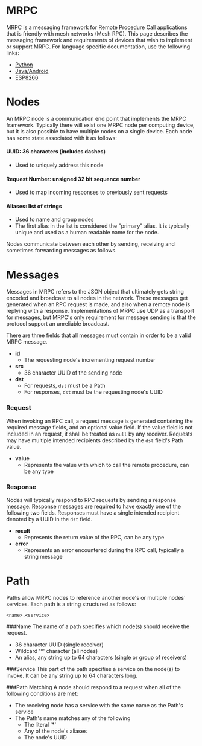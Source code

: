 # MRPC
MRPC is a messaging framework for Remote Procedure Call applications that is friendly with mesh networks (Mesh RPC). This page describes the messaging framework and requirements of devices that wish to implement or support MRPC. For language specific documentation, use the following links:

* [Python](https://github.com/alex-sherman/python-mrpc#python-mrpc)
* [Java/Android](https://github.com/alex-sherman/android-mrpc)
* [ESP8266](https://github.com/alex-sherman/mrpc-esp8266#mrpc-for-the-esp8266)

# Nodes
An MRPC node is a communication end point that implements the MRPC framework. Typically there will exist one MRPC node per computing device, but it is also possible to have multiple nodes on a single device. Each node has some state associated with it as follows:

#### UUID: 36 characters (includes dashes)
  * Used to uniquely address this node
  
#### Request Number: unsigned 32 bit sequence number
  * Used to map incoming responses to previously sent requests
  
#### Aliases: list of strings
  * Used to name and group nodes
  * The first alias in the list is considered the "primary" alias. It is typically unique and used as a human readable name for the node.

Nodes communicate between each other by sending, receiving and sometimes forwarding messages as follows.

# Messages

Messages in MRPC refers to the JSON object that ultimately gets string encoded and broadcast to all nodes in the network. These messages get generated when an RPC request is made, and also when a remote node is replying with a response. Implementations of MRPC use UDP as a transport for messages, but MRPC's only requirement for message sending is that the protocol support an unreliable broadcast.

There are three fields that all messages must contain in order to be a valid MRPC message.

* **id**
  * The requesting node's incrementing request number
* **src**
  * 36 character UUID of the sending node
* **dst**
  * For requests, `dst` must be a Path
  * For responses, `dst` must be the requesting node's UUID

### Request
When invoking an RPC call, a request message is generated containing the required message fields, and an optional value field. If the value field is not included in an request, it shall be treated as `null` by any receiver. Requests may have multiple intended recipients described by the `dst` field's Path value.

* **value**
  * Represents the value with which to call the remote procedure, can be any type

### Response
Nodes will typically respond to RPC requests by sending a response message. Response messages are required to have exactly one of the following two fields. Responses must have a single intended recipient denoted by a UUID in the `dst` field.

* **result**
  * Represents the return value of the RPC, can be any type
* **error**
  * Represents an error encountered during the RPC call, typically a string message
  
# Path
Paths allow MRPC nodes to reference another node's or multiple nodes' services. Each path is a string structured as follows:

`<name>.<service>`

###Name
The name of a path specifies which node(s) should receive the request.
- 36 character UUID (single receiver)
- Wildcard '*' character (all nodes)
- An alias, any string up to 64 characters (single or group of receivers)

###Service
This part of the path specifies a service on the node(s) to invoke.
It can be any string up to 64 characters long.

###Path Matching
A node should respond to a request when all of the following conditions are met:
- The receiving node has a service with the same name as the Path's service
- The Path's name matches any of the following
  - The literal '*'
  - Any of the node's aliases
  - The node's UUID
